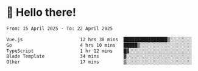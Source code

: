 # 👋 Hello there!

<!--START_SECTION:waka-->

```txt
From: 15 April 2025 - To: 22 April 2025

Vue.js                     12 hrs 38 mins  ████████████████▒░░░░░░░░   65.53 %
Go                         4 hrs 10 mins   █████▒░░░░░░░░░░░░░░░░░░░   21.60 %
TypeScript                 1 hr 12 mins    █▓░░░░░░░░░░░░░░░░░░░░░░░   06.22 %
Blade Template             34 mins         ▓░░░░░░░░░░░░░░░░░░░░░░░░   02.99 %
Other                      17 mins         ▒░░░░░░░░░░░░░░░░░░░░░░░░   01.47 %
```

<!--END_SECTION:waka-->
